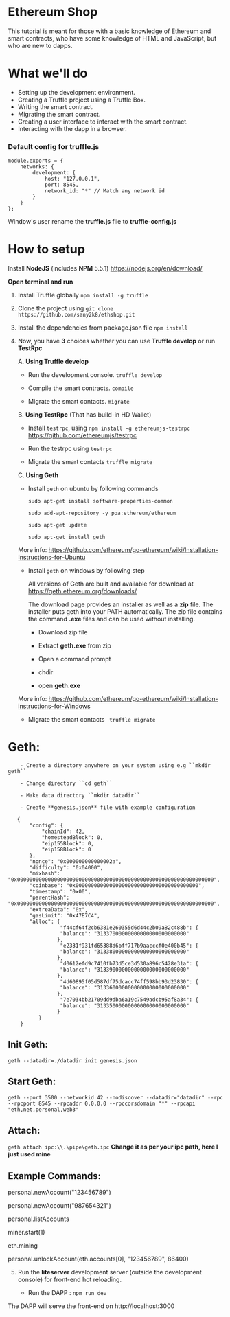 # Ethereum Shop

This tutorial is meant for those with a basic knowledge of Ethereum and smart contracts, who have some knowledge of HTML and JavaScript, but who are new to dapps.

# What we'll do

- Setting up the development environment.
- Creating a Truffle project using a Truffle Box.
- Writing the smart contract.
- Migrating the smart contract.
- Creating a user interface to interact with the smart contract.
- Interacting with the dapp in a browser.

### Default config for truffle.js

```
module.exports = {
    networks: {
        development: {
            host: "127.0.0.1",
            port: 8545,
            network_id: "*" // Match any network id
        }
    }
};
```
Window's user rename the **truffle.js** file to **truffle-config.js**

# How to setup

Install **NodeJS** (includes **NPM** 5.5.1) https://nodejs.org/en/download/

**Open terminal and run** 

1. Install Truffle globally ``npm install -g truffle``

2. Clone the project using ``git clone https://github.com/sany2k8/ethshop.git``

3. Install the dependencies from package.json file ``npm install`` 

4. Now, you have **3** choices whether you can use **Truffle develop** or run **TestRpc**

   A. **Using Truffle develop**

    - Run the development console. `truffle develop`

    - Compile the smart contracts. ``compile``
 
    - Migrate the smart contacts. ``migrate``

   B. **Using TestRpc** (That has build-in HD Wallet)

    - Install ``testrpc``, using ``npm install -g ethereumjs-testrpc`` https://github.com/ethereumjs/testrpc

    - Run the testrpc using ``testrpc``

    - Migrate the smart contacts ``truffle migrate``

   C. **Using Geth** 

    - Install ``geth`` on ubuntu by following commands

        ``sudo apt-get install software-properties-common``
    
        ``sudo add-apt-repository -y ppa:ethereum/ethereum``
    
        ``sudo apt-get update``
    
        ``sudo apt-get install geth``

   More info: https://github.com/ethereum/go-ethereum/wiki/Installation-Instructions-for-Ubuntu

    - Install ``geth`` on windows by following step
        
        All versions of Geth are built and available for download at https://geth.ethereum.org/downloads/

        The download page provides an installer as well as a **zip** file. The installer puts geth into your PATH automatically. The zip file contains the command **.exe** files and can be used without installing.

        - Download zip file
        
        - Extract **geth.exe** from zip
        
        - Open a command prompt
        
        - chdir
        
        - open **geth.exe**

   More info: https://github.com/ethereum/go-ethereum/wiki/Installation-instructions-for-Windows
  
    - Migrate the smart contacts `` truffle migrate``
    
# Geth:

        - Create a directory anywhere on your system using e.g ``mkdir geth``
 
        - Change directory ``cd geth``
 
        - Make data directory ``mkdir datadir``
 
        - Create **genesis.json** file with example configuration
 
 ```
    {
        "config": {
            "chainId": 42,
            "homesteadBlock": 0,
            "eip155Block": 0,
            "eip158Block": 0
        },
        "nonce": "0x000000000000002a",
        "difficulty": "0x04000",
        "mixhash": "0x0000000000000000000000000000000000000000000000000000000000000000",
        "coinbase": "0x0000000000000000000000000000000000000000",
        "timestamp": "0x00",
        "parentHash": "0x0000000000000000000000000000000000000000000000000000000000000000",
        "extreaData": "0x",
        "gasLimit": "0x47E7C4",
        "alloc": {
                  "f44cf64f2cb6381e260355d6d44c2b09a82c488b": {
                  "balance": "31337000000000000000000000000"
                 },
                  "e2331f931fd65388d6bff717b9aacccf0e400b45": {
                  "balance": "31338000000000000000000000000"
                 },
                  "d0612efd9c7410fb73d5ce3d530a896c5428e31a": {
                  "balance": "31339000000000000000000000000"
                 },
                  "4d60895f05d587df75dcacc74ff598bb93d23830": {
                  "balance": "31336000000000000000000000000"
                 },
                  "7e7034bb21709dd9dba6a19c7549adcb95af8a34": {
                  "balance": "31335000000000000000000000000"
                 }
           }
     }

 ```
    
## Init Geth:

``geth --datadir=./datadir init genesis.json``

## Start Geth:

``geth --port 3500 --networkid 42 --nodiscover --datadir="datadir" --rpc --rpcport 8545 --rpcaddr 0.0.0.0 --rpccorsdomain "*" --rpcapi "eth,net,personal,web3"``

## Attach:

``geth attach ipc:\\.\pipe\geth.ipc`` **Change it as per your ipc path, here I just used mine**

## Example Commands:

personal.newAccount("123456789")

personal.newAccount("987654321")

personal.listAccounts

miner.start(1)

eth.mining

personal.unlockAccount(eth.accounts[0], "123456789", 86400)    
    

5. Run the **liteserver** development server (outside the development console) for front-end hot reloading.

    - Run the DAPP : ``npm run dev``

The DAPP will serve the front-end on http://localhost:3000